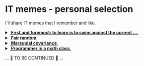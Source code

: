 # IT memes - personal selection

I'll share IT memes that I remember and like.
<details>
<summary><ins>&nbsp;<b>First and foremost: to learn is to swim against the current ...</b>&nbsp;</ins></summary>
&nbsp;
  
![West meets East](https://img.shields.io/badge/West_meets-East-yellow)

![... then IT must be a waterfall.](../_rsc/_img/ITLearnWaterfall_horiz.png)

The grains of truth in this wisdom:

* No other knowledge erodes so quickly as the IT tech stack - languages/scripts, markup, frameworks, and their IDEs, UX styles (sub)emerge, and mutate annually.<sup>:violin:</sup>
* In the horizontal dimension a developer can't stick to a favorite language and must be competent in a wide techno spectrum.

_Mobilis in Mobili_

&nbsp;&nbsp;&nbsp;&nbsp;&nbsp;&nbsp;<sup>:violin:</sup> <sub>Javascript/HTML, which one learned in 2000, remains only as basic syntax. It went through numerous libs, polyfills, jQuery, and other cool tools and at the moment transformed into single-page frameworks, which rule web dev.</sub>

**Solution?**

> Don't swim against the current. Stay in the river, become the river; and the river is already going to the sea. This is the great teaching.\
— Rajneesh, aka Osho (1931-1990

Translated east-to-west this means: find a sinecure in a big corporation.

---------
</details>

<details>
<summary><ins>&nbsp;<b>Fair random</b>&nbsp;</ins></summary>
&nbsp;

![true random](https://img.shields.io/badge/true-random-yellow) ![new GUID](https://img.shields.io/badge/new-GUID-blue) 

![Guaranted random by fair dice roll](../_rsc/_img/memes/IT-meme.random-number.png)

---------
</details>

<details>
<summary><ins>&nbsp;<b>Marsupial covariance</b>&nbsp;</ins></summary>
&nbsp;

![clean code](https://img.shields.io/badge/clean_code-OOD-blue) 

https://www.snopes.com/fact-check/shoot-me-kangaroo-down-sport/

---------
</details>

<details>
<summary><ins>&nbsp;<b>Programmer in a math class</b>&nbsp;</ins></summary>
&nbsp;

![IT meets math](https://img.shields.io/badge/CTRL+F-X-blue) ![IT meets math](https://img.shields.io/badge/IT_meets-math-yellow)

![Here is X. Calm down Pythagoras](../_rsc/_img/memes/PythagoreanTheorem_findX.jpg)

Well, ability in exact sciences isn't a prerequisite for programming today. You shan't develop a sorting algorithm since you may find one.

---------
</details>

... 📝 TO BE CONTINUED 📝 ...
